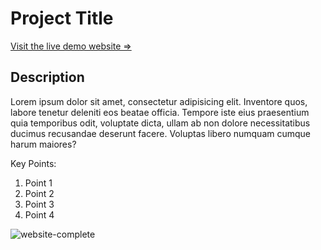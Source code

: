 # Project Title

[Visit the live demo website =>](https://car-showcase-vji2.vercel.app/ "On hover title")

## Description

Lorem ipsum dolor sit amet, consectetur adipisicing elit. Inventore quos, labore tenetur deleniti eos beatae officia. Tempore iste eius praesentium quia temporibus odit, voluptate dicta, ullam ab non dolore necessitatibus ducimus recusandae deserunt facere. Voluptas libero numquam cumque harum maiores?

Key Points:

1. Point 1
1. Point 2
1. Point 3
1. Point 4

![website-complete](https://www.pngkey.com/png/detail/233-2332677_ega-png.png)
